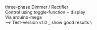 three-phase Dimmer / Rectifier \
Control using toggle-function + display \
Via arduino-mega \
==> Test-version v1.0 _ show good results \
